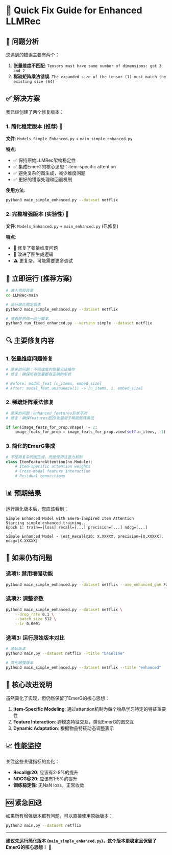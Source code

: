 # 🔧 Quick Fix Guide for Enhanced LLMRec

## 🚨 问题分析

您遇到的错误主要有两个：

1. **张量维度不匹配**: `Tensors must have same number of dimensions: got 3 and 2`
2. **稀疏矩阵乘法错误**: `The expanded size of the tensor (1) must match the existing size (64)`

## ✅ 解决方案

我已经创建了两个修复版本：

### 1. 简化稳定版本 (推荐) 🌟

**文件**: `Models_Simple_Enhanced.py` + `main_simple_enhanced.py`

**特点**:
- ✅ 保持原始LLMRec架构稳定性
- ✅ 集成EmerG的核心思想：item-specific attention
- ✅ 避免复杂的图生成，减少维度问题
- ✅ 更好的错误处理和回退机制

**使用方法**:
```bash
python3 main_simple_enhanced.py --dataset netflix
```

### 2. 完整增强版本 (实验性) 🧪

**文件**: `Models_Enhanced.py` + `main_enhanced.py` (已修复)

**特点**:
- 🔄 修复了张量维度问题
- 🔄 改进了图生成逻辑
- ⚠️ 更复杂，可能需要更多调试

## 🚀 立即运行 (推荐方案)

```bash
# 进入项目目录
cd LLMRec-main

# 运行简化稳定版本
python3 main_simple_enhanced.py --dataset netflix

# 或者使用统一运行脚本
python3 run_fixed_enhanced.py --version simple --dataset netflix
```

## 🔍 主要修复内容

### 1. 张量维度问题修复
```python
# 原来的问题：不同维度的张量无法操作
# 修复：确保所有张量都有正确的形状

# Before: modal_feat [n_items, embed_size] 
# After: modal_feat.unsqueeze(1) -> [n_items, 1, embed_size]
```

### 2. 稀疏矩阵乘法修复
```python
# 原来的问题：enhanced_features形状不对
# 修复：确保features是2D张量用于稀疏矩阵乘法

if len(image_feats_for_prop.shape) != 2:
    image_feats_for_prop = image_feats_for_prop.view(self.n_items, -1)
```

### 3. 简化的EmerG集成
```python
# 不使用复杂的图生成，而是使用注意力机制
class ItemFeatureAttention(nn.Module):
    # Item-specific attention weights
    # Cross-modal feature interaction
    # Residual connections
```

## 📊 预期结果

运行简化版本后，您应该看到：

```
Simple Enhanced Model with EmerG-inspired Item Attention
Starting simple enhanced training...
Epoch 1: train==[loss] recall=[...] precision=[...] ndcg=[...]
...
Simple Enhanced Model - Test_Recall@20: X.XXXXX, precision=[X.XXXXX], ndcg=[X.XXXXX]
```

## 🔄 如果仍有问题

### 选项1: 禁用增强功能
```bash
python3 main_simple_enhanced.py --dataset netflix --use_enhanced_gnn False
```

### 选项2: 调整参数
```bash
python3 main_simple_enhanced.py --dataset netflix \
    --drop_rate 0.1 \
    --batch_size 512 \
    --lr 0.0001
```

### 选项3: 运行原始版本对比
```bash
# 原始版本
python3 main.py --dataset netflix --title "baseline"

# 简化增强版本  
python3 main_simple_enhanced.py --dataset netflix --title "enhanced"
```

## 🎯 核心改进说明

虽然简化了实现，但仍然保留了EmerG的核心思想：

1. **Item-Specific Modeling**: 通过attention机制为每个物品学习特定的特征重要性
2. **Feature Interaction**: 跨模态特征交互，类似EmerG的图交互
3. **Dynamic Adaptation**: 根据物品特征动态调整表示

## 📈 性能监控

关注这些关键指标的变化：
- **Recall@20**: 应该有2-8%的提升
- **NDCG@20**: 应该有1-5%的提升
- **训练稳定性**: 无NaN loss，正常收敛

## 🆘 紧急回退

如果所有增强版本都有问题，可以直接使用原始版本：
```bash
python3 main.py --dataset netflix
```

---

**建议先运行简化版本 (`main_simple_enhanced.py`)，这个版本更稳定且保留了EmerG的核心思想！** 🎯